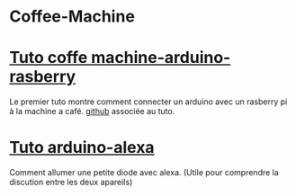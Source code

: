 # Coffee-Machine

# [Tuto coffe machine-arduino-rasberry](https://medium.com/snips-ai/your-personal-home-barista-comes-to-life-with-this-voice-enabled-coffee-machine-5fc333326f31)
Le premier tuto montre comment connecter un arduino avec un rasberry pi à la machine a café.
[github](https://github.com/snipsco/snips-app-coffee) associée au tuto.

# [Tuto arduino-alexa](https://create.arduino.cc/projecthub/303628/arduino-iot-cloud-amazon-alexa-integration-4e6078?ref=part&ref_id=115656&offset=1)
Comment allumer une petite diode avec alexa. (Utile pour comprendre la discution entre les deux apareils)
